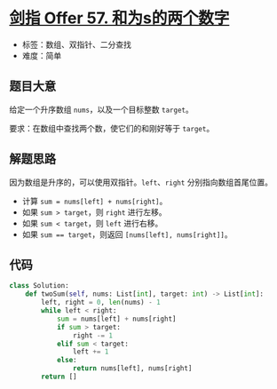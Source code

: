 # [剑指 Offer 57. 和为s的两个数字](https://leetcode.cn/problems/he-wei-sde-liang-ge-shu-zi-lcof/)

- 标签：数组、双指针、二分查找
- 难度：简单

## 题目大意

给定一个升序数组 `nums`，以及一个目标整数 `target`。

要求：在数组中查找两个数，使它们的和刚好等于 `target`。

## 解题思路

因为数组是升序的，可以使用双指针。`left`、`right` 分别指向数组首尾位置。

- 计算 `sum = nums[left] + nums[right]`。
- 如果 `sum > target`，则 `right` 进行左移。
- 如果 `sum < target`，则 `left` 进行右移。
- 如果 `sum == target`，则返回 `[nums[left], nums[right]]`。

## 代码

```python
class Solution:
    def twoSum(self, nums: List[int], target: int) -> List[int]:
        left, right = 0, len(nums) - 1
        while left < right:
            sum = nums[left] + nums[right]
            if sum > target:
                right -= 1
            elif sum < target:
                left += 1
            else:
                return nums[left], nums[right]
        return []
```


